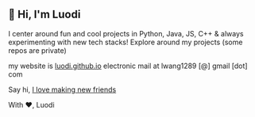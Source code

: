 ## 👋 Hi, I'm Luodi

I center around fun and cool projects in Python, Java, JS, C++ & always experimenting with new tech stacks! Explore around my projects (some repos are private)

my website is [luodi.github.io](luodi.github.io)
electronic mail at lwang1289 [@] gmail [dot] com

Say hi, [I love making new friends](https://lettersfromhomeandaway.substack.com/p/-letter-36-on-friendship?s=r&curius=1419) 

With ❤️, Luodi
